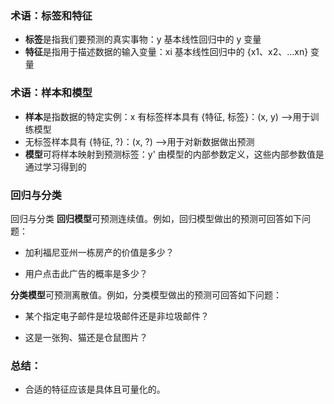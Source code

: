 ### 术语：标签和特征

* **标签**是指我们要预测的真实事物：y
基本线性回归中的 y 变量
* **特征**是指用于描述数据的输入变量：xi
基本线性回归中的 {x1、x2、…xn} 变量

### 术语：样本和模型

* **样本**是指数据的特定实例：x
有标签样本具有 {特征, 标签}：(x, y)
-->用于训练模型
* 无标签样本具有 {特征, ?}：(x, ?)
-->用于对新数据做出预测
* **模型**可将样本映射到预测标签：y'
由模型的内部参数定义，这些内部参数值是通过学习得到的

### 回归与分类

回归与分类
**回归模型**可预测连续值。例如，回归模型做出的预测可回答如下问题：

* 加利福尼亚州一栋房产的价值是多少？

* 用户点击此广告的概率是多少？

**分类模型**可预测离散值。例如，分类模型做出的预测可回答如下问题：

* 某个指定电子邮件是垃圾邮件还是非垃圾邮件？

* 这是一张狗、猫还是仓鼠图片？

### 总结：
* 合适的特征应该是具体且可量化的。
